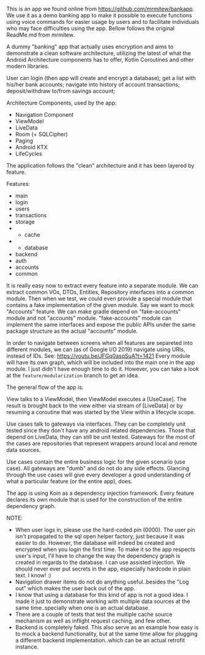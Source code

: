 This is an app we found online from https://github.com/mrmitew/bankapp. We use it as a demo banking app to make it possible to execute functions using voice commands for easier usage by users and to facilitate individuals who may face difficulties using the app.
Bellow follows the original ReadMe.md from mrmitew.


A dummy "banking" app that actually uses encryption and aims to demonstrate a clean software architecture,
utilizing the latest of what the Android Architecture components has to offer,
Kotlin Coroutines and other modern libraries.
 
User can login (then app will create and encrypt a database); get a list with
his/her bank accounts; navigate into history of account transactions; deposit/withdraw to/from
savings account;
 
Architecture Components, used by the app:
- Navigation Component
- ViewModel
- LiveData
- Room (+ SQLCipher)
- Paging
- Android KTX
- LifeCycles
 
The application follows the "clean" architecture and it has been layered by feature.
 
Features:
- main
- login
- users
- transactions
- storage
 - - cache
 - - database
- backend
- auth
- accounts
- common

It is really easy now to extract every feature into a separate module. We can extract common VOs, DTOs, Entities, Repository interfaces into a common module. Then when we test, we could even provide a special module that contains a fake implementation of the given module. 
Say we want to mock "Accounts" feature. We can make gradle depend on "fake-accounts" module and not "accounts" module. "fake-accounts" module can implement the same interfaces and expose the public APIs under the same package structure as the actual "accounts" module.

In order to navigate between screens when all features are separeted into different modules, we can (as of Google I/O 2019) navigate using URIs, instead of IDs. See: https://youtu.be/JFGq0asqSuA?t=1421
Every module will have its own graph, which will be included into the main one in the app module. I just didn't have enough time to do it. However, you can take a look at the `feature/modularization` branch to get an idea.

The general flow of the app is:

View talks to a ViewModel, then ViewModel executes a [UseCase]. The result is brought back to the view either via stream of [LiveData] or by resuming a coroutine that was started by the View within a lifecycle scope.

Use cases talk to gateways via interfaces. They can be completely unit tested since they don't have any android related dependencies. Those that depend on LiveData, they can still be unit tested. Gateways for the most of the cases are repositories that represent wrappers around local and remote data sources.

Use cases contain the entire business logic for the given scenario (use case). All gateways are "dumb" and do not do any side effects. Glancing through the use cases will give every developer a good understanding of what a particular feature (or
the entire app), does.

The app is using Koin as a dependency injection framework. Every feature declares its own module
that is used for the construction of the entire dependency graph.

NOTE:
- When user logs in, please use the hard-coded pin (0000). The user pin isn't propagated to the sql open helper factory, just because it was easier to do. However, the database will indeed be created and encrypted when you login the first time. To make it so the app respects user's input, I'll have to change the way the dependency graph is created in regards to the database. I can use assisted injection.
We should never ever put secrets in the app, especially hardcode in plain text. I know! :)
- Navigation drawer items do not do anything useful..besides the "Log out" which makes the user back out of the app.
- I know that using a database for this kind of app is not a good idea. I made it just to demonstrate working with multiple data sources at the same time..specially when one is an actual database.
- There are a couple of tests that test the multiple cache source mechanism as well as inflight request caching, and few other.
- Backend is completely faked. This also serve as an example how easy is to mock a backend functionality, but at the same time allow for plugging a different backend implementation..which can be an actual retrofit instance.
